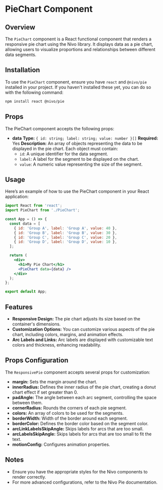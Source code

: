 # PieChart Component

## Overview

The `PieChart` component is a React functional component that renders a responsive pie chart using the Nivo library. It displays data as a pie chart, allowing users to visualize proportions and relationships between different data segments.

## Installation

To use the `PieChart` component, ensure you have `react` and `@nivo/pie` installed in your project. If you haven't installed these yet, you can do so with the following command:

```bash
npm install react @nivo/pie
```

## Props

The PieChart component accepts the following props:

- **data**
  **Type:** `{ id: string; label: string; value: number }[]`
  **Required:** Yes
  **Description:** An array of objects representing the data to be displayed in the pie chart. Each object must contain:
  - `id`: A unique identifier for the data segment.
  - `label`: A label for the segment to be displayed on the chart.
  - `value`: A numeric value representing the size of the segment.

## Usage

Here’s an example of how to use the PieChart component in your React application:

```jsx
import React from 'react';
import PieChart from './PieChart';

const App = () => {
  const data = [
    { id: 'Group A', label: 'Group A', value: 40 },
    { id: 'Group B', label: 'Group B', value: 30 },
    { id: 'Group C', label: 'Group C', value: 20 },
    { id: 'Group D', label: 'Group D', value: 10 },
  ];

  return (
    <div>
      <h1>My Pie Chart</h1>
      <PieChart data={data} />
    </div>
  );
};

export default App;
```

## Features

- **Responsive Design:** The pie chart adjusts its size based on the container's dimensions.
- **Customization Options:** You can customize various aspects of the pie chart, including colors, margins, and animation effects.
- **Arc Labels and Links:** Arc labels are displayed with customizable text colors and thickness, enhancing readability.

## Props Configuration

The `ResponsivePie` component accepts several props for customization:

- **margin:** Sets the margin around the chart.
- **innerRadius:** Defines the inner radius of the pie chart, creating a donut chart effect if set greater than 0.
- **padAngle:** The angle between each arc segment, controlling the space between them.
- **cornerRadius:** Rounds the corners of each pie segment.
- **colors:** An array of colors to be used for the segments.
- **borderWidth:** Width of the border around each segment.
- **borderColor:** Defines the border color based on the segment color.
- **arcLinkLabelsSkipAngle:** Skips labels for arcs that are too small.
- **arcLabelsSkipAngle:** Skips labels for arcs that are too small to fit the text.
- **motionConfig:** Configures animation properties.

## Notes

- Ensure you have the appropriate styles for the Nivo components to render correctly.
- For more advanced configurations, refer to the Nivo Pie documentation.
